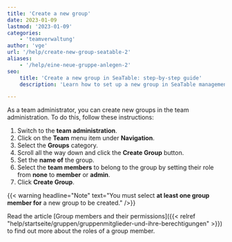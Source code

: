 ```yaml
---
title: 'Create a new group'
date: 2023-01-09
lastmod: '2023-01-09'
categories:
    - 'teamverwaltung'
author: 'vge'
url: '/help/create-new-group-seatable-2'
aliases:
    - '/help/eine-neue-gruppe-anlegen-2'
seo:
    title: 'Create a new group in SeaTable: step-by-step guide'
    description: 'Learn how to set up a new group in SeaTable management, assign members and define roles for clear teamwork and organization.'

---
```


As a team administrator, you can create new groups in the team administration. To do this, follow these instructions:

1. Switch to the **team administration**.
2. Click on the **Team** menu item under **Navigation**.
3. Select the **Groups** category.
4. Scroll all the way down and click the **Create Group** button.
5. Set the **name of** the group.
6. Select the **team members** to belong to the group by setting their role from **none** to **member** or **admin**.
7. Click **Create Group**.

{{< warning  headline="Note"  text="You must select **at least one group member for** a new group to be created." />}}

Read the article [Group members and their permissions]({{< relref "help/startseite/gruppen/gruppenmitglieder-und-ihre-berechtigungen" >}}) to find out more about the roles of a group member.
